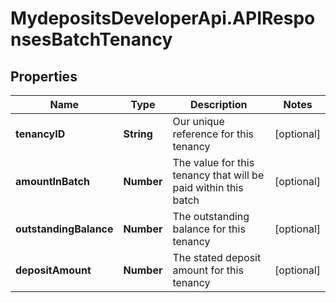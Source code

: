 # MydepositsDeveloperApi.APIResponsesBatchTenancy

## Properties

Name | Type | Description | Notes
------------ | ------------- | ------------- | -------------
**tenancyID** | **String** | Our unique reference for this tenancy | [optional] 
**amountInBatch** | **Number** | The value for this tenancy that will be paid within this batch | [optional] 
**outstandingBalance** | **Number** | The outstanding balance for this tenancy | [optional] 
**depositAmount** | **Number** | The stated deposit amount for this tenancy | [optional] 


